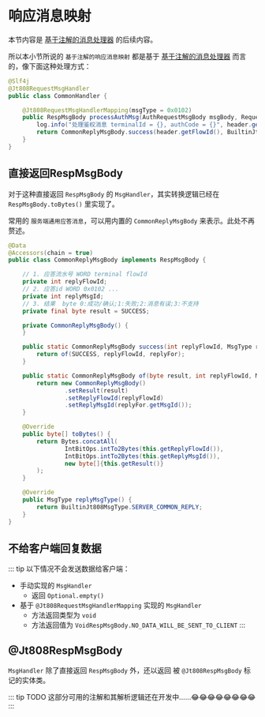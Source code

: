 # 响应消息映射

本节内容是 [基于注解的消息处理器](./msg-handler-register.md) 的后续内容。

所以本小节所说的 `基于注解的响应消息映射` 都是基于 [基于注解的消息处理器](./msg-handler-register.md) 而言的，像下面这种处理方式：

```java
@Slf4j
@Jt808RequestMsgHandler
public class CommonHandler {

    @Jt808RequestMsgHandlerMapping(msgType = 0x0102)
    public RespMsgBody processAuthMsg(AuthRequestMsgBody msgBody, RequestMsgHeader header) {
        log.info("处理鉴权消息 terminalId = {}, authCode = {}", header.getTerminalId(), msgBody.getAuthCode());
        return CommonReplyMsgBody.success(header.getFlowId(), BuiltinJt808MsgType.CLIENT_AUTH);
    }
}
```

## 直接返回RespMsgBody

对于这种直接返回 `RespMsgBody` 的 `MsgHandler`，其实转换逻辑已经在 `RespMsgBody.toBytes()` 里实现了。

常用的 `服务端通用应答消息`，可以用内置的 `CommonReplyMsgBody` 来表示。此处不再赘述。

```java
@Data
@Accessors(chain = true)
public class CommonReplyMsgBody implements RespMsgBody {

    // 1. 应答流水号 WORD terminal flowId
    private int replyFlowId;
    // 2. 应答id WORD 0x0102 ...
    private int replyMsgId;
    // 3. 结果  byte 0:成功/确认;1:失败;2:消息有误;3:不支持
    private final byte result = SUCCESS;

    private CommonReplyMsgBody() {
    }

    public static CommonReplyMsgBody success(int replyFlowId, MsgType replyFor) {
        return of(SUCCESS, replyFlowId, replyFor);
    }

    public static CommonReplyMsgBody of(byte result, int replyFlowId, MsgType replyFor) {
        return new CommonReplyMsgBody()
                .setResult(result)
                .setReplyFlowId(replyFlowId)
                .setReplyMsgId(replyFor.getMsgId());
    }

    @Override
    public byte[] toBytes() {
        return Bytes.concatAll(
                IntBitOps.intTo2Bytes(this.getReplyFlowId()),
                IntBitOps.intTo2Bytes(this.getReplyMsgId()),
                new byte[]{this.getResult()}
        );
    }

    @Override
    public MsgType replyMsgType() {
        return BuiltinJt808MsgType.SERVER_COMMON_REPLY;
    }
}
```

## 不给客户端回复数据

::: tip 以下情况不会发送数据给客户端：
- 手动实现的 `MsgHandler` 
    - 返回 `Optional.empty()`
- 基于 `@Jt808RequestMsgHandlerMapping` 实现的 `MsgHandler`
    - 方法返回类型为 `void`
    - 方法返回值为 `VoidRespMsgBody.NO_DATA_WILL_BE_SENT_TO_CLIENT`
:::

## @Jt808RespMsgBody

`MsgHandler` 除了直接返回 `RespMsgBody` 外，还以返回 被 `@Jt808RespMsgBody` 标记的实体类。

::: tip TODO
这部分可用的注解和其解析逻辑还在开发中……😂😂😂😂😂😂😂😂
:::
